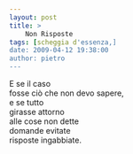 ```yaml
---
layout: post
title: >
    Non Risposte
tags: [scheggia d'essenza,]
date: 2009-04-12 19:38:00
author: pietro
---
```

E se il caso<br/>fosse ciò che non devo sapere,<br/>e se tutto<br/>girasse attorno<br/>alle cose non dette<br/>domande evitate<br/>risposte ingabbiate.
